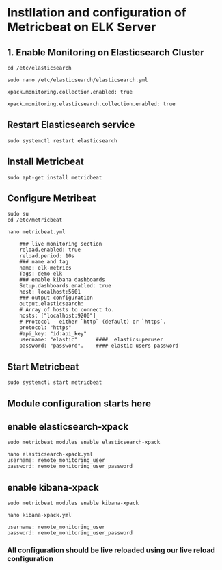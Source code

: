 # Instllation and configuration of Metricbeat on ELK Server


## 1. Enable Monitoring on Elasticsearch Cluster

    cd /etc/elasticsearch

    sudo nano /etc/elasticsearch/elasticsearch.yml

    xpack.monitoring.collection.enabled: true

    xpack.monitoring.elasticsearch.collection.enabled: true


## Restart Elasticsearch service

    sudo systemctl restart elasticsearch

## Install Metricbeat

    sudo apt-get install metricbeat

## Configure Metribeat




    sudo su
    cd /etc/metricbeat

    nano metricbeat.yml

        ### live monitoring section 
        reload.enabled: true
        reload.period: 10s
        ### name and tag
        name: elk-metrics
        Tags: demo-elk
        ### enable kibana dashboards
        Setup.dashboards.enabled: true
        host: localhost:5601
        ### output configuration
        output.elasticsearch:
        # Array of hosts to connect to.
        hosts: ["localhost:9200"]
        # Protocol - either `http` (default) or `https`.
        protocol: "https"
        #api_key: "id:api_key"
        username: "elastic"      ####  elasticsuperuser
        password: "password".    #### elastic users password

## Start Metricbeat

    sudo systemctl start metricbeat

## Module configuration starts here

## enable elasticsearch-xpack

    sudo metricbeat modules enable elasticsearch-xpack

    nano elasticsearch-xpack.yml
    username: remote_monitoring_user
    password: remote_monitoring_user_password


## enable kibana-xpack

    sudo metricbeat modules enable kibana-xpack

    nano kibana-xpack.yml
    
    username: remote_monitoring_user
    password: remote_monitoring_user_password



### All configuration should be live reloaded using our live reload configuration



